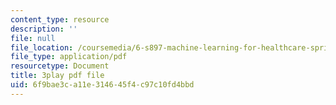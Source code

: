 ```yaml
---
content_type: resource
description: ''
file: null
file_location: /coursemedia/6-s897-machine-learning-for-healthcare-spring-2019/6f9bae3ca11e314645f4c97c10fd4bbd_yYWyLZrdRRI.pdf
file_type: application/pdf
resourcetype: Document
title: 3play pdf file
uid: 6f9bae3c-a11e-3146-45f4-c97c10fd4bbd
---
```

